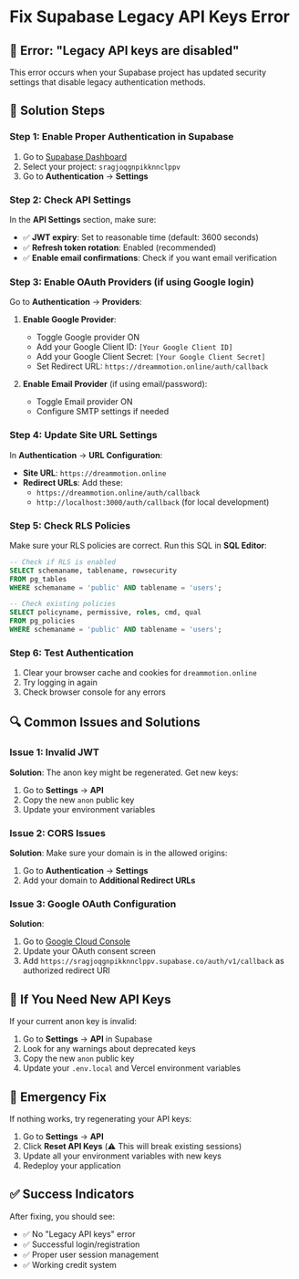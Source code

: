 # Fix Supabase Legacy API Keys Error

## 🚨 Error: "Legacy API keys are disabled"

This error occurs when your Supabase project has updated security settings that disable legacy authentication methods.

## 🔧 Solution Steps

### Step 1: Enable Proper Authentication in Supabase

1. Go to [Supabase Dashboard](https://app.supabase.com)
2. Select your project: `sragjoqgnpikknnclppv`
3. Go to **Authentication** → **Settings**

### Step 2: Check API Settings

In the **API Settings** section, make sure:

- ✅ **JWT expiry**: Set to reasonable time (default: 3600 seconds)
- ✅ **Refresh token rotation**: Enabled (recommended)
- ✅ **Enable email confirmations**: Check if you want email verification

### Step 3: Enable OAuth Providers (if using Google login)

Go to **Authentication** → **Providers**:

1. **Enable Google Provider**:
   - Toggle Google provider ON
   - Add your Google Client ID: `[Your Google Client ID]`
   - Add your Google Client Secret: `[Your Google Client Secret]`
   - Set Redirect URL: `https://dreammotion.online/auth/callback`

2. **Enable Email Provider** (if using email/password):
   - Toggle Email provider ON
   - Configure SMTP settings if needed

### Step 4: Update Site URL Settings

In **Authentication** → **URL Configuration**:

- **Site URL**: `https://dreammotion.online`
- **Redirect URLs**: Add these:
  - `https://dreammotion.online/auth/callback`
  - `http://localhost:3000/auth/callback` (for local development)

### Step 5: Check RLS Policies

Make sure your RLS policies are correct. Run this SQL in **SQL Editor**:

```sql
-- Check if RLS is enabled
SELECT schemaname, tablename, rowsecurity 
FROM pg_tables 
WHERE schemaname = 'public' AND tablename = 'users';

-- Check existing policies
SELECT policyname, permissive, roles, cmd, qual 
FROM pg_policies 
WHERE schemaname = 'public' AND tablename = 'users';
```

### Step 6: Test Authentication

1. Clear your browser cache and cookies for `dreammotion.online`
2. Try logging in again
3. Check browser console for any errors

## 🔍 Common Issues and Solutions

### Issue 1: Invalid JWT
**Solution**: The anon key might be regenerated. Get new keys:
1. Go to **Settings** → **API**
2. Copy the new `anon` public key
3. Update your environment variables

### Issue 2: CORS Issues
**Solution**: Make sure your domain is in the allowed origins:
1. Go to **Authentication** → **Settings**
2. Add your domain to **Additional Redirect URLs**

### Issue 3: Google OAuth Configuration
**Solution**: 
1. Go to [Google Cloud Console](https://console.cloud.google.com/)
2. Update your OAuth consent screen
3. Add `https://sragjoqgnpikknnclppv.supabase.co/auth/v1/callback` as authorized redirect URI

## 📝 If You Need New API Keys

If your current anon key is invalid:

1. Go to **Settings** → **API** in Supabase
2. Look for any warnings about deprecated keys
3. Copy the new `anon` public key
4. Update your `.env.local` and Vercel environment variables

## 🚨 Emergency Fix

If nothing works, try regenerating your API keys:

1. Go to **Settings** → **API**
2. Click **Reset API Keys** (⚠️ This will break existing sessions)
3. Update all your environment variables with new keys
4. Redeploy your application

## ✅ Success Indicators

After fixing, you should see:
- ✅ No "Legacy API keys" error
- ✅ Successful login/registration
- ✅ Proper user session management
- ✅ Working credit system
